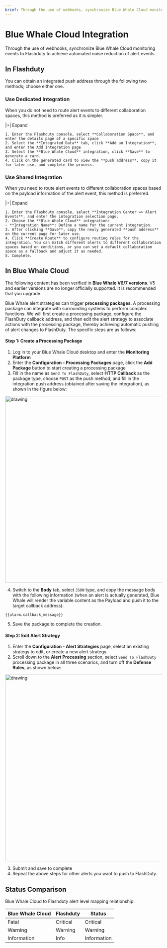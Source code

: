 ```yaml
---
brief: Through the use of webhooks, synchronize Blue Whale Cloud monitoring events to Flashduty to achieve automated noise reduction of alert events
---
```


# Blue Whale Cloud Integration

Through the use of webhooks, synchronize Blue Whale Cloud monitoring events to Flashduty to achieve automated noise reduction of alert events.

## In Flashduty
You can obtain an integrated push address through the following two methods; choose either one.

### Use Dedicated Integration

When you do not need to route alert events to different collaboration spaces, this method is preferred as it is simpler.

|+| Expand

    1. Enter the Flashduty console, select **Collaboration Space**, and enter the details page of a specific space
    2. Select the **Integrated Data** tab, click **Add an Integration**, and enter the Add Integration page
    3. Select the **Blue Whale Cloud** integration, click **Save** to generate a card.
    4. Click on the generated card to view the **push address**, copy it for later use, and complete the process.

### Use Shared Integration

When you need to route alert events to different collaboration spaces based on the payload information of the alert event, this method is preferred.

|+| Expand

    1. Enter the Flashduty console, select **Integration Center => Alert Events**, and enter the integration selection page.
    2. Choose the **Blue Whale Cloud** integration:
    - **Integration Name**: Define a name for the current integration.
    3. After clicking **Save**, copy the newly generated **push address** on the current page for later use.
    4. Click **Create Route** to configure routing rules for the integration. You can match different alerts to different collaboration spaces based on conditions, or you can set a default collaboration space as a fallback and adjust it as needed.
    5. Complete.

## In Blue Whale Cloud
The following content has been verified in __Blue Whale V6/7 versions__. V5 and earlier versions are no longer officially supported. It is recommended that you upgrade.

Blue Whale alert strategies can trigger __processing packages__. A processing package can integrate with surrounding systems to perform complex functions. We will first create a processing package, configure the FlashDuty callback address, and then edit the alert strategy to associate actions with the processing package, thereby achieving automatic pushing of alert changes to FlashDuty. The specific steps are as follows:

#### Step 1: Create a Processing Package

1. Log in to your Blue Whale Cloud desktop and enter the __Monitoring Platform__
2. Enter the __Configuration - Processing Packages__ page, click the __Add Package__ button to start creating a processing package
3. Fill in the name as `Send To FlashDuty`, select __HTTP Callback__ as the package type, choose `POST` as the push method, and fill in the integration push address (obtained after saving the integration), as shown in the figure below:

<img alt="drawing" width="600" src="https://fcdoc.github.io/img/zh/flashduty/mixin/alert_integration/tencent_bk/1.avif" />

4. Switch to the __Body__ tab, select `JSON` type, and copy the message body with the following information (when an alert is actually generated, Blue Whale will render the variable content as the Payload and push it to the target callback address):

```
{{alarm.callback_message}}
```

5. Save the package to complete the creation.

#### Step 2: Edit Alert Strategy

1. Enter the __Configuration - Alert Strategies__ page, select an existing strategy to edit, or create a new alert strategy
2. Scroll down to the __Alert Processing__ section, select `Send To FlashDuty` processing package in all three scenarios, and turn off the __Defense Rules__, as shown below:

<img alt="drawing" width="600" src="https://fcdoc.github.io/img/zh/flashduty/mixin/alert_integration/tencent_bk/2.avif" />

3. Submit and save to complete
4. Repeat the above steps for other alerts you want to push to FlashDuty.

## Status Comparison

Blue Whale Cloud to Flashduty alert level mapping relationship:

| Blue Whale Cloud |  Flashduty  | Status |
| -------- | -------- | ---- |
| Fatal     | Critical | Critical |
| Warning     | Warning  | Warning |
| Information     | Info     | Information |